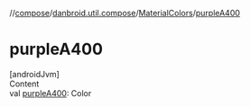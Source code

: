 //[compose](../../../index.md)/[danbroid.util.compose](../index.md)/[MaterialColors](index.md)/[purpleA400](purple-a400.md)



# purpleA400  
[androidJvm]  
Content  
val [purpleA400](purple-a400.md): Color  



